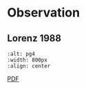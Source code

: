 # Observation

## Lorenz 1988 

```{image} ../observation-and-analysis/Lorenz_1988/Lorenz_1988_Page_004.png
:alt: pg4
:width: 800px
:align: center
```


<a href="https://drive.google.com/file/d/12rJaGxQjkovlIAYCxjHb4Br0kEClEBrX/view?usp=sharing" target="_blank" rel="noopener noreferrer">PDF</a>

